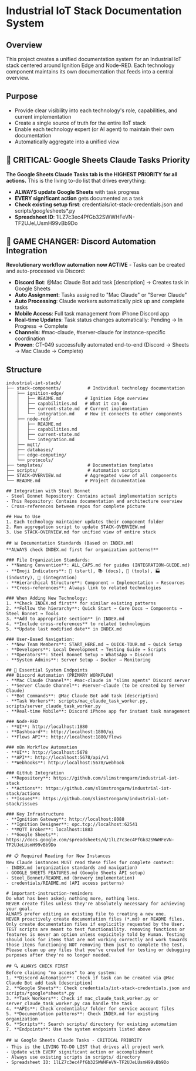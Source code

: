 # Industrial IoT Stack Documentation System

## Overview
This project creates a unified documentation system for an Industrial IoT stack centered around Ignition Edge and Node-RED. Each technology component maintains its own documentation that feeds into a central overview.

## Purpose
- Provide clear visibility into each technology's role, capabilities, and current implementation
- Create a single source of truth for the entire IIoT stack
- Enable each technology expert (or AI agent) to maintain their own documentation
- Automatically aggregate into a unified view

## 🚨 CRITICAL: Google Sheets Claude Tasks Priority
**The Google Sheets Claude Tasks tab is the HIGHEST PRIORITY for all actions.** This is the living to-do list that drives everything:
- **ALWAYS update Google Sheets** with task progress
- **EVERY significant action** gets documented as a task
- **Check existing setup first**: credentials/iot-stack-credentials.json and scripts/*google*sheets*.py
- **Spreadsheet ID**: 1lLZ7c3ec4PfGb32SWWHFeVN-TF2UJeLUsmH99vBb9Do

## 🤖 GAME CHANGER: Discord Automation Integration
**Revolutionary workflow automation now ACTIVE** - Tasks can be created and auto-processed via Discord:
- **Discord Bot**: @Mac Claude Bot add task [description] → Creates task in Google Sheets
- **Auto Assignment**: Tasks assigned to "Mac Claude" or "Server Claude" 
- **Auto Processing**: Claude workers automatically pick up and complete tasks
- **Mobile Access**: Full task management from iPhone Discord app
- **Real-time Updates**: Task status changes automatically: Pending → In Progress → Complete
- **Channels**: #mac-claude, #server-claude for instance-specific coordination
- **Proven**: CT-049 successfully automated end-to-end (Discord → Sheets → Mac Claude → Complete)

## Structure

```
industrial-iot-stack/
├── stack-components/          # Individual technology documentation
│   ├── ignition-edge/
│   │   ├── README.md         # Ignition Edge overview
│   │   ├── capabilities.md   # What it can do
│   │   ├── current-state.md  # Current implementation
│   │   └── integration.md    # How it connects to other components
│   ├── node-red/
│   │   ├── README.md
│   │   ├── capabilities.md
│   │   ├── current-state.md
│   │   └── integration.md
│   ├── mqtt/
│   ├── databases/
│   ├── edge-computing/
│   └── protocols/
├── templates/                 # Documentation templates
├── scripts/                   # Automation scripts
├── STACK-OVERVIEW.md         # Aggregated view of all components
└── README.md                 # Project documentation

## Integration with Steel Bonnet
- Steel Bonnet Repository: Contains actual implementation scripts
- This Repository: Contains documentation and architecture overview
- Cross-references between repos for complete picture

## How to Use
1. Each technology maintainer updates their component folder
2. Run aggregation script to update STACK-OVERVIEW.md
3. Use STACK-OVERVIEW.md for unified view of entire stack

## 📊 Documentation Standards (Based on INDEX.md)
**ALWAYS check INDEX.md first for organization patterns!** 

### File Organization Standards:
- **Naming Convention**: ALL_CAPS.md for guides (INTEGRATION-GUIDE.md)
- **Emoji Indicators**: 🚀 (start), 📚 (docs), 🔧 (tools), 🏭 (industry), 📱 (integration)
- **Hierarchical Structure**: Component → Implementation → Resources
- **Cross-references**: Always link to related technologies

### When Adding New Technology:
1. **Check INDEX.md first** for similar existing patterns
2. **Follow the hierarchy**: Quick Start → Core Docs → Components → Steel Bonnet → Tools
3. **Add to appropriate section** in INDEX.md
4. **Include cross-references** to related technologies
5. **Update last modified date** in INDEX.md

### User-Based Navigation:
- **New Team Members**: START_HERE.md → QUICK-TOUR.md → Quick Setup
- **Developers**: Local Development → Testing Guide → Scripts
- **Operators**: Steel Bonnet Setup → WhatsApp → Discord
- **System Admins**: Server Setup → Docker → Monitoring

## 🔧 Essential System Endpoints
### Discord Automation (PRIMARY WORKFLOW)
- **Mac Claude Channel**: #mac-claude in "slims agents" Discord server
- **Server Claude Channel**: #server-claude (to be created by Server Claude)
- **Bot Commands**: @Mac Claude Bot add task [description]
- **Task Workers**: scripts/mac_claude_task_worker.py, scripts/server_claude_task_worker.py
- **Real-time Mobile**: Discord iPhone app for instant task management

### Node-RED
- **UI**: http://localhost:1880
- **Dashboard**: http://localhost:1880/ui
- **Flows API**: http://localhost:1880/flows

### n8n Workflow Automation  
- **UI**: http://localhost:5678
- **API**: http://localhost:5678/api/v1
- **Webhooks**: http://localhost:5678/webhook

### GitHub Integration
- **Repository**: https://github.com/slimstrongarm/industrial-iot-stack
- **Actions**: https://github.com/slimstrongarm/industrial-iot-stack/actions  
- **Issues**: https://github.com/slimstrongarm/industrial-iot-stack/issues

### Key Infrastructure
- **Ignition Gateway**: http://localhost:8088
- **Ignition Designer**: opc.tcp://localhost:62541
- **MQTT Broker**: localhost:1883
- **Google Sheets**: https://docs.google.com/spreadsheets/d/1lLZ7c3ec4PfGb32SWWHFeVN-TF2UJeLUsmH99vBb9Do

## 📋 Required Reading for New Instances
New Claude instances MUST read these files for complete context:
- INDEX.md (organization standards and navigation)
- GOOGLE_SHEETS_FEATURES.md (Google Sheets API setup)  
- Steel_Bonnet/README.md (brewery implementation)
- credentials/README.md (API access patterns)

# important-instruction-reminders
Do what has been asked; nothing more, nothing less.
NEVER create files unless they're absolutely necessary for achieving your goal.
ALWAYS prefer editing an existing file to creating a new one.
NEVER proactively create documentation files (*.md) or README files. Only create documentation files if explicitly requested by the User.
TEST scripts are meant to test functionaility. removing functions or features is never an option unless expicitely told by Human. Testing should look for items that are not working correctly and work towards those items functioning NOT removing them just to complete the test.
Please clean up any files that you've created for testing or debugging purposes after they're no longer needed.

## 🔍 ALWAYS CHECK FIRST
Before claiming "no access" to any system:
1. **Discord Automation**: Check if task can be created via @Mac Claude Bot add task [description]
2. **Google Sheets**: Check credentials/iot-stack-credentials.json and scripts/*google*sheets*.py
3. **Task Workers**: Check if mac_claude_task_worker.py or server_claude_task_worker.py can handle the task
4. **APIs**: Check credentials/ folder for service account files
5. **Documentation patterns**: Check INDEX.md for existing organization
6. **Scripts**: Search scripts/ directory for existing automation
7. **Endpoints**: Use the system endpoints listed above

## 📊 Google Sheets Claude Tasks - CRITICAL PRIORITY
- This is the LIVING TO-DO LIST that drives all project work
- Update with EVERY significant action or accomplishment  
- Always use existing scripts in scripts/ directory
- Spreadsheet ID: 1lLZ7c3ec4PfGb32SWWHFeVN-TF2UJeLUsmH99vBb9Do
